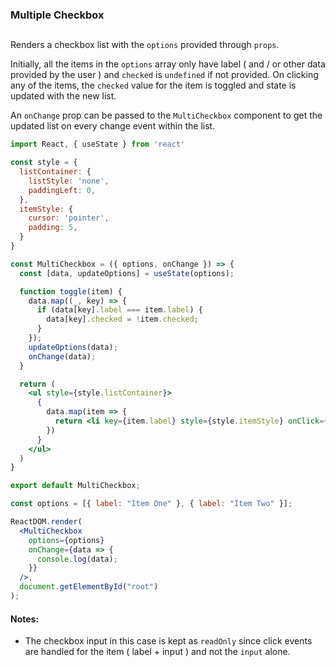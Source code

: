 ### Multiple Checkbox

##

Renders a checkbox list with the `options` provided through `props`.

Initially, all the items in the `options` array only have label ( and / or other data provided by the user ) and `checked` is `undefined` if not provided. On clicking any of the items, the `checked` value for the item is toggled and state is updated with the new list.

An `onChange` prop can be passed to the `MultiCheckbox` component to get the updated list on every change event within the list.

```jsx
import React, { useState } from 'react'

const style = {
  listContainer: {
    listStyle: 'none',
    paddingLeft: 0,
  },
  itemStyle: {
    cursor: 'pointer',
    padding: 5,
  }
}

const MultiCheckbox = ({ options, onChange }) => {
  const [data, updateOptions] = useState(options);

  function toggle(item) {
    data.map((_, key) => {
      if (data[key].label === item.label) {
        data[key].checked = !item.checked;
      }
    });
    updateOptions(data);
    onChange(data);
  }

  return (
    <ul style={style.listContainer}>
      {
        data.map(item => {
          return <li key={item.label} style={style.itemStyle} onClick={() => toggle(item)}><input readOnly type="checkbox" checked={item.checked || false} />{item.label}</li>
        })
      }
    </ul>
  )
}

export default MultiCheckbox;
```

```jsx
const options = [{ label: "Item One" }, { label: "Item Two" }];

ReactDOM.render(
  <MultiCheckbox
    options={options}
    onChange={data => {
      console.log(data);
    }}
  />,
  document.getElementById("root")
);
```

#### Notes:
* The checkbox input in this case is kept as `readOnly` since click events are handled for the item ( label + input ) and not the `input` alone.